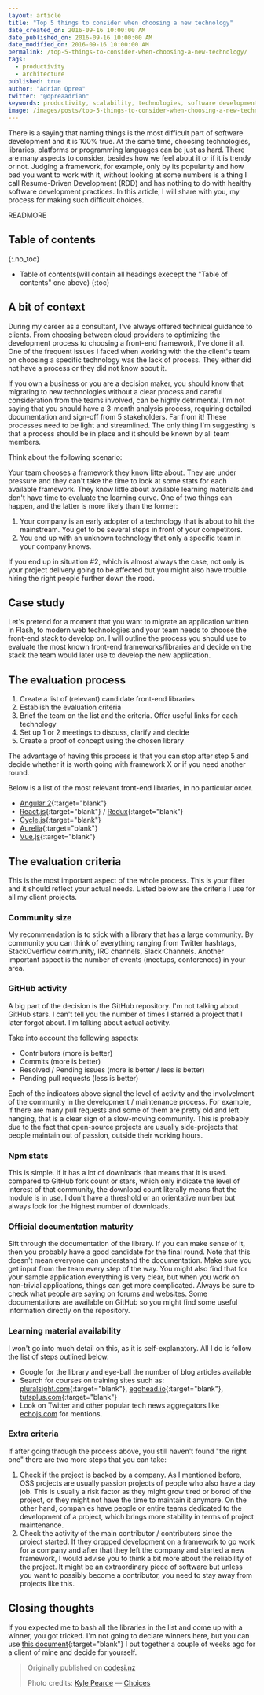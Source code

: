 ```yaml
---
layout: article
title: "Top 5 things to consider when choosing a new technology"
date_created_on: 2016-09-16 10:00:00 AM
date_published_on: 2016-09-16 10:00:00 AM
date_modified_on: 2016-09-16 10:00:00 AM
permalink: /top-5-things-to-consider-when-choosing-a-new-technology/
tags:
  - productivity
  - architecture
published: true
author: "Adrian Oprea"
twitter: "@opreaadrian"
keywords: productivity, scalability, technologies, software development, recipes, javascript, reactjs, react, angular, angular2, aurelia, libraries, front-end
image: /images/posts/top-5-things-to-consider-when-choosing-a-new-technology/post.jpg
---
```


There is a saying that naming things is the most difficult part of software development and it is 100% true. At the same time, choosing technologies, libraries, platforms or programming languages can be just as hard.
There are many aspects to consider, besides how we feel about it or if it is trendy or not. Judging a framework, for example, only by its popularity and how bad you want to work with it, without looking at some numbers is a thing I call Resume-Driven Development (RDD) and has nothing to do with healthy software development practices. In this article, I will share with you, my process for making such difficult choices.

READMORE

## Table of contents
{:.no_toc}

* Table of contents(will contain all headings execept the "Table of contents" one above)
{:toc}

## A bit of context

During my career as a consultant, I've always offered technical guidance to clients. From choosing between cloud providers to optimizing the development process to choosing a front-end framework, I've done it all.
One of the frequent issues I faced when working with the the client's team on choosing a specific technology was the lack of process. They either did not have a process or they did not know about it.

If you own a business or you are a decision maker, you should know that migrating to new technologies without a clear process and careful consideration from the teams involved, can be highly detrimental.
I'm not saying that you should have a 3-month analysis process, requiring detailed documentation and sign-off from 5 stakeholders. Far from it! These processes need to be light and streamlined. The only thing I'm suggesting is that a process should be in place and it should be known by all team members.

Think about the following scenario:

Your team chooses a framework they know litte about. They are under pressure and they can't take the time to look at some stats for each available framework. They know little about available learning materials and don't have time to evaluate the learning curve. One of two things can happen, and the latter is more likely than the former:

1. Your company is an early adopter of a technology that is about to hit the mainstream. You get to be several steps in front of your competitors.
2. You end up with an unknown technology that only a specific team in your company knows.

If you end up in situation #2, which is almost always the case, not only is your project delivery going to be affected but you might also have trouble hiring the right people further down the road.

## Case study

Let's pretend for a moment that you want to migrate an application written in Flash, to modern web technologies and your team needs to choose the front-end stack to develop on.
I will outline the process you should use to evaluate the most known front-end frameworks/libraries and decide on the stack the team would later use to develop the new application.

## The evaluation process

1. Create a list of (relevant) candidate front-end libraries
2. Establish the evaluation criteria
3. Brief the team on the list and the criteria. Offer useful links for each technology
4. Set up 1 or 2 meetings to discuss, clarify and decide
5. Create a proof of concept using the chosen library

The advantage of having this process is that you can stop after step 5 and decide whether it is worth going with framework X or if you need another round.

Below is a list of the most relevant front-end libraries, in no particular order.

- [Angular 2](https://angular.io/ "Angular 2 official website"){:target="blank"}
- [React.js](https://facebook.github.io/react/ "React JS GitHub page"){:target="blank"} / [Redux](http://redux.js.org "Redux official website"){:target="blank"}
- [Cycle.js](http://cycle.js.org/ "Cycle.js official website"){:target="blank"}
- [Aurelia](http://aurelia.io/ "Aurelia.js official website"){:target="blank"}
- [Vue.js](http://vuejs.org/ "Vue.js official website"){:target="blank"}


## The evaluation criteria

This is the most important aspect of the whole process. This is your filter and it should reflect your actual needs. Listed below are the criteria I use for all my client projects.

### Community size

My recommendation is to stick with a library that has a large community. By community you can think of everything ranging from Twitter hashtags, StackOverflow community, IRC channels, Slack Channels.
Another important aspect is the number of events (meetups, conferences) in your area.

### GitHub activity

A big part of the decision is the GitHub repository. I'm not talking about GitHub stars. I can't tell you the number of times I starred a project that I later forgot about. I'm talking about actual activity.

Take into account the following aspects:

- Contributors (more is better)
- Commits (more is better)
- Resolved / Pending issues (more is better / less is better)
- Pending pull requests (less is better)

Each of the indicators above signal the level of activity and the involvelment of the community in the development / maintenance process. For example, if there are many pull requests and some of them are pretty old and left hanging, that is a clear sign of a slow-moving community. This is probably due to the fact that open-source projects are usually side-projects that people maintain out of passion, outside their working hours.

### Npm stats

This is simple. If it has a lot of downloads that means that it is used. compared to GitHub fork count or stars, which only indicate the level of interest of that community, the download count literally means that the module is in use. I don't have a threshold or an orientative number but always look for the highest number of downloads.

### Official documentation maturity

Sift through the documentation of the library. If you can make sense of it, then you probably have a good candidate for the final round. Note that this doesn't mean everyone can understand the documentation. Make sure you get input from the team every step of the way. You might also find that for your sample application everything is very clear, but when you work on non-trivial applications, things can get more complicated. Always be sure to check what people are saying on forums and websites. Some documentations are available on GitHub so you might find some useful information directly on the repository.

### Learning material availability

I won't go into much detail on this, as it is self-explanatory. All I do is follow the list of steps outlined below.

- Google for the library and eye-ball the number of blog articles available
- Search for courses on training sites such as: [pluralsight.com](http://pluralsight.com "Link to Pluralsight website"){:target="blank"}, [egghead.io](http://egghead.io "Link to Egghead.io website"){:target="blank"}, [tutsplus.com](http://tutsplus.com "Link to Tutsplus.com website"){:target="blank"}
- Look on Twitter and other popular tech news aggregators like [echojs.com]() for mentions.


### Extra criteria

If after going through the process above, you still haven't found "the right one" there are two more steps that you can take:

1. Check if the project is backed by a company. As I mentioned before, OSS projects are usually passion projects of people who also have a day job. This is usually a risk factor as they might grow tired or bored of the project, or they might not have the time to maintain it anymore. On the other hand, companies have people or entire teams dedicated to the development of a project, which brings more stability in terms of project maintenance.
2. Check the activity of the main contributor / contributors since the project started. If they dropped development on a framework to go work for a company and after that they left the company and started a new framework, I would advise you to think a bit more about the reliability of the project. It might be an extraordinary piece of software but unless you want to possibly become a contributor, you need to stay away from projects like this.

## Closing thoughts

If you expected me to bash all the libraries in the list and come up with a winner, you got tricked. I'm not going to declare winners here, but you can use [this document](/resources/frontend_libraries_comparison.pdf){:target="blank"} I put together a couple of weeks ago for a client of mine and decide for yourself.

> Originally published on [codesi.nz](https://codesi.nz/top-5-things-to-consider-when-choosing-a-new-technology/)
>
> Photo credits:
> [Kyle Pearce](https://www.flickr.com/photos/keepitsurreal/) &mdash; [Choices](https://flic.kr/p/aiJFxH)


